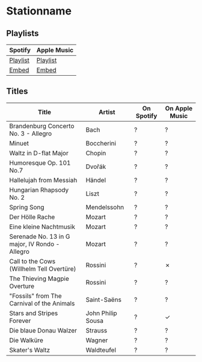 # Stationname

## Playlists

| Spotify                                                                                                     | Apple Music                                                                                             |
| ----------------------------------------------------------------------------------------------------------- | ------------------------------------------------------------------------------------------------------ |
| [Playlist](https://open.spotify.com/user/marauderxtreme/playlist/2Jf59eDuTsSdkBt8NsMl3h)                    | [Playlist](https://itunes.apple.com/de/playlist/saints-row-the-third-klassic-102-4/idpl.u-g3NlIMEbzdR) |
| [Embed](https://embed.spotify.com/?uri=spotify%3Auser%3Amarauderxtreme%3Aplaylist%3A2Jf59eDuTsSdkBt8NsMl3h) | [Embed](https://tools.applemusic.com/embed/v1/playlist/pl.u-g3NlIMEbzdR)                               |

## Titles

| Title                                          | Artist            | On Spotify | On Apple Music |
| ---------------------------------------------- | ----------------- | ---------- | -------------- |
| Brandenburg Concerto No. 3 - Allegro           | Bach              | ?          | ?              |
| Minuet                                         | Boccherini        | ?          | ?              |
| Waltz in D-flat Major                          | Chopin            | ?          | ?              |
| Humoresque Op. 101 No.7                        | Dvořák            | ?          | ?              |
| Hallelujah from Messiah                        | Händel            | ?          | ?              |
| Hungarian Rhapsody No. 2                       | Liszt             | ?          | ?              |
| Spring Song                                    | Mendelssohn       | ?          | ?              |
| Der Hölle Rache                                | Mozart            | ?          | ?              |
| Eine kleine Nachtmusik                         | Mozart            | ?          | ?              |
| Serenade No. 13 in G major, IV Rondo - Allegro | Mozart            | ?          | ?              |
| Call to the Cows (Willhelm Tell Overtüre)      | Rossini           | ?          | ✗              |
| The Thieving Magpie Overture                   | Rossini           | ?          | ?              |
| "Fossils" from The Carnival of the Animals     | Saint-Saëns       | ?          | ?              |
| Stars and Stripes Forever                      | John Philip Sousa | ?          | ✓              |
| Die blaue Donau Walzer                         | Strauss           | ?          | ?              |
| Die Walküre                                    | Wagner            | ?          | ?              |
| Skater's Waltz                                 | Waldteufel        | ?          | ?              |
